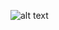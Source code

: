 ![alt text](https://media.discordapp.net/attachments/1094949482535321690/1305939519421550592/Trading_webiste_-_Glowing__Gradient_Text_Style_Community.png?ex=6734da74&is=673388f4&hm=ae944ab387187d513e00fbecd8d20d89924bed9e90d167dfd2ef283d5f9bc00e&=&format=webp&quality=lossless)
